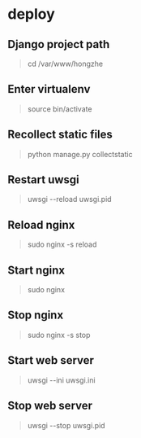 # deploy
## Django project path
>cd /var/www/hongzhe
## Enter virtualenv
>source bin/activate
## Recollect static files
>python manage.py collectstatic
## Restart uwsgi
>uwsgi --reload uwsgi.pid
## Reload nginx
>sudo nginx -s reload
## Start nginx
>sudo nginx
## Stop nginx
>sudo nginx -s stop
## Start web server
>uwsgi --ini uwsgi.ini
## Stop web server
>uwsgi --stop uwsgi.pid